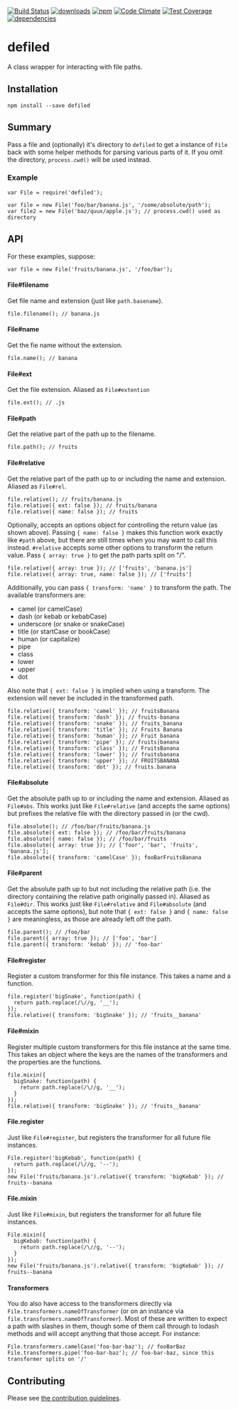 [![Build Status](https://travis-ci.org/tandrewnichols/defiled.png)](https://travis-ci.org/tandrewnichols/defiled) [![downloads](http://img.shields.io/npm/dm/defiled.svg)](https://npmjs.org/package/defiled) [![npm](http://img.shields.io/npm/v/defiled.svg)](https://npmjs.org/package/defiled) [![Code Climate](https://codeclimate.com/github/tandrewnichols/defiled/badges/gpa.svg)](https://codeclimate.com/github/tandrewnichols/defiled) [![Test Coverage](https://codeclimate.com/github/tandrewnichols/defiled/badges/coverage.svg)](https://codeclimate.com/github/tandrewnichols/defiled) [![dependencies](https://david-dm.org/tandrewnichols/defiled.png)](https://david-dm.org/tandrewnichols/defiled)

# defiled

A class wrapper for interacting with file paths.

## Installation

`npm install --save defiled`

## Summary

Pass a file and (optionally) it's directory to `defiled` to get a instance of `File` back with some helper methods for parsing various parts of it. If you omit the directory, `process.cwd()` will be used instead.

### Example

```
var File = require('defiled');

var file = new File('foo/bar/banana.js', '/some/absolute/path');
var file2 = new File('baz/quux/apple.js'); // process.cwd() used as directory
```

## API

For these examples, suppose:

```
var file = new File('fruits/banana.js', '/foo/bar');
```

#### File#filename

Get file name and extension (just like `path.basename`).

```
file.filename(); // banana.js
```

#### File#name

Get the fie name without the extension.

```
file.name(); // banana
```

#### File#ext

Get the file extension. Aliased as `File#extention`

```
file.ext(); // .js
```

#### File#path

Get the relative part of the path up to the filename.

```
file.path(); // fruits
```

#### File#relative

Get the relative part of the path up to or including the name and extension. Aliased as `File#rel`.

```
file.relative(); // fruits/banana.js
file.relative({ ext: false }); // fruits/banana
file.relative({ name: false }); // fruits
```

Optionally, accepts an options object for controlling the return value (as shown above). Passing `{ name: false }` makes this function work exactly like `#path` above, but there are still times when you may want to call this instead. `#relative` accepts some other options to transform the return value. Pass `{ array: true }` to get the path parts split on "/".

```
file.relative({ array: true }); // ['fruits', 'banana.js']
file.relative({ array: true, name: false }); // ['fruits']
```

Additionally, you can pass `{ transform: 'name' }` to transform the path. The available transformers are:

* camel (or camelCase)
* dash (or kebab or kebabCase)
* underscore (or snake or snakeCase)
* title (or startCase or bookCase)
* human (or capitalize)
* pipe
* class
* lower
* upper
* dot

Also note that `{ ext: false }` is implied when using a transform. The extension will never be included in the transformed path.

```
file.relative({ transform: 'camel' }); // fruitsBanana
file.relative({ transform: 'dash' }); // fruits-banana
file.relative({ transform: 'snake' }); // fruits_banana
file.relative({ transform: 'title' }); // Fruits Banana
file.relative({ transform: 'human' }); // Fruit banana
file.relative({ transform: 'pipe' }); // fruits|banana
file.relative({ transform: 'class' }); // FruitsBanana
file.relative({ transform: 'lower' }); // fruitsbanana
file.relative({ transform: 'upper' }); // FRUITSBANANA
file.relative({ transform: 'dot' }); // fruits.banana
```

#### File#absolute

Get the absolute path up to or including the name and extension. Aliased as `File#abs`. This works just like `File#relative` (and accepts the same options) but prefixes the relative file with the directory passed in (or the cwd).

```
file.absolute(); // /foo/bar/fruits/banana.js
file.absolute({ ext: false }); // /foo/bar/fruits/banana
file.absolute({ name: false }); // /foo/bar/fruits
file.absolute({ array: true }); // ['foor', 'bar', 'fruits', 'banana.js'];
file.absolute({ transform: 'camelCase' }); fooBarFruitsBanana
```

#### File#parent

Get the absolute path up to but not including the relative path (i.e. the directory containing the relative path originally passed in). Aliased as `File#dir`. This works just like `File#relative` and `File#absolute` (and accepts the same options), but note that `{ ext: false }` and `{ name: false }` are meaningless, as those are already left off the path.

```
file.parent(); // /foo/bar
file.parent({ array: true }); // ['foo', 'bar']
file.parent({ transform: 'kebab' }); // 'foo-bar'
```

#### File#register

Register a custom transformer for this file instance. This takes a name and a function.

```
file.register('bigSnake', function(path) {
  return path.replace(/\//g, '__');
});
file.relative({ transform: 'bigSnake' }); // 'fruits__banana'
```

#### File#mixin

Register multiple custom transformers for this file instance at the same time. This takes an object where the keys are the names of the transformers and the properties are the functions.

```
file.mixin({
  bigSnake: function(path) {
    return path.replace(/\//g, '__');
  }
});
file.relative({ transform: 'bigSnake' }); // 'fruits__banana'
```

#### File.register

Just like `File#register`, but registers the transformer for all future file instances.

```
File.register('bigKebab', function(path) {
  return path.replace(/\//g, '--');
});
new File('fruits/banana.js').relative({ transform: 'bigKebab' }); // fruits--banana
```

#### File.mixin

Just like `File#mixin`, but registers the transformer for all future file instances.

```
File.mixin({
  bigKebab: function(path) {
    return path.replace(/\//g, '--');
  }
});
new File('fruits/banana.js').relative({ transform: 'bigKebab' }); // fruits--banana
```

#### Transformers

You do also have access to the transformers directly via `File.transformers.nameOfTransformer` (or on an instance via `file.transformers.nameOfTransformer`). Most of these are written to expect a path with slashes in them, though some of them call through to lodash methods and will accept anything that those accept. For instance:

```
File.transformers.camelCase('foo-bar-baz'); // fooBarBaz
File.transformers.pipe('foo-bar-baz'); // foo-bar-baz, since this transformer splits on '/'
```

## Contributing

Please see [the contribution guidelines](CONTRIBUTING.md).
